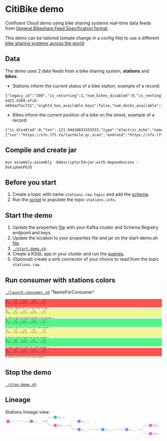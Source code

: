 # CitiBike demo 

Confluent Cloud demo using bike sharing systems real-time data feeds from [General Bikeshare Feed Specification format](https://github.com/MobilityData/gbfs).

This demo can be tailored (simple change in a config file) to use a different [bike sharing systems across the world](https://github.com/NABSA/gbfs/blob/master/systems.csv). 

## Data
The demo uses 2 data feeds from a bike sharing system, **stations** and **bikes**.

* Stations inform the current status of a bike station, example of a record:  
```
{"legacy_id":"309","is_returning":1,"num_bikes_disabled":0,"is_renting":1,"num_bikes_available":8,"is_installed":1,"station_status":"active","num_docks_disabled":0,"last_reported":1651445609,"station_id":"5c17e1c8-5d21-4309-afcb-e69da27acf31","eightd_has_available_keys":false,"num_docks_available":15,"num_ebikes_available":0}
```
* Bikes inform the current position of a bike on the street, example of a record:
```
{"is_disabled":0,"lon":-121.94418833333333,"type":"electric_bike","name":"057b404a7646a98aba39312342eea5b7","rental_uris":{"ios":"https://sfo.lft.to/lastmile_qr_scan","android":"https://sfo.lft.to/lastmile_qr_scan"},"bike_id":"057b404a7646a98aba39312342eea5b7","lat":37.327099,"is_reserved":0}
```
## Compile and create jar
```
mvn assembly:assembly -DdescriptorId=jar-with-dependencies -DskipGenPOJO
```
## Before you start
1. Create a topic with name `stations.raw.topic` and add the [schema](src/schemas/station_information_single.json).
2. Run the [script](src/main/scripts/load-station-region-info.sh) to populate the topic `stations.info`.
## Start the demo
1. Update the properties [file](src/main/resources/bicyclesharing.nyc.properties) with your Kafka cluster and Schema Registry endpoint and keys.
2. Update the location to your properties file and jar on the start-demo.sh [file](src/main/scripts/start-demo.sh).
3. [`./start-demo.sh`](src/main/scripts/start-demo.sh).
4. Create a KSQL app in your cluster and run the [queries](src/main/resources/ksqlDB-queries-stations.sql).
5. (Optional) create a sink connector of your choice to read from the topic `stations.raw`.

## Run consumer with stations colors
[`./launch-consumer.sh`](src/main/scripts/launch-consumer.sh) "NameForConsumer" 

![](images/consumer-colors.png)

## Stop the demo
[`./stop-demo.sh`](src/main/scripts/stop-demo.sh) 

## Lineage 
Stations lineage view:
![](images/stations-lineage.png)

